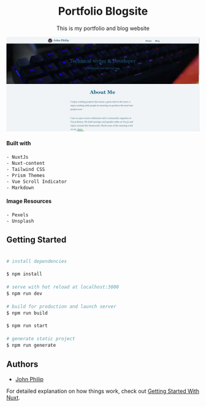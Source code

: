 <div align="center">

<h1>Portfolio Blogsite</h1>

This is my portfolio and blog website

</div>

![Blogsite website](/assets/Blogsite.JPG 'Blogsite')

#### Built with

    - NuxtJs
    - Nuxt-content
    - Tailwind CSS
    - Prism Themes
    - Vue Scroll Indicator
    - Markdown

#### Image Resources

    - Pexels
    - Unsplash

## Getting Started

```bash

# install dependencies

$ npm install

# serve with hot reload at localhost:3000
$ npm run dev

# build for production and launch server
$ npm run build

$ npm run start

# generate static project
$ npm run generate

```

## Authors

- [John Philip](https://www.github.com/developerphilo)

For detailed explanation on how things work, check out [Getting Started With Nuxt](https://medium.com/javascript-in-plain-english/getting-started-with-nuxt-4652bc83ddc6).
